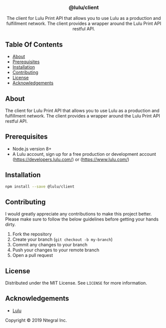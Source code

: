 <p align="center">
  <h3 align="center">
    @lulu/client
  </h3>

  <p align="center">
    The client for Lulu Print API that allows you to use Lulu as a production and fulfillment network. The client provides
    a wrapper around the Lulu Print API restful API.
  </p>
</p>

## Table Of Contents

- [About](#about)
- [Prerequisites](#prerequisites)
- [Installation](#installation)
- [Contributing](#contributing)
- [License](#license)
- [Acknowledgements](#acknowledgements)


## About

The client for Lulu Print API that allows you to use Lulu as a production and fulfillment network. The client provides
a wrapper around the Lulu Print API restful API.

## Prerequisites

- Node.js version 8+
- A Lulu account, sign up for a free production or development account (https://developers.lulu.com/) or (https://www.lulu.com/)


## Installation

```bash
npm install --save @lulu/client
```

## Contributing

I would greatly appreciate any contributions to make this project better. Please
make sure to follow the below guidelines before getting your hands dirty.

1. Fork the repository
2. Create your branch (`git checkout -b my-branch`)
3. Commit any changes to your branch
4. Push your changes to your remote branch
5. Open a pull request

## License

Distributed under the MIT License. See `LICENSE` for more information.

## Acknowledgements

- [Lulu](https://www.lulu.com)

Copyright &copy; 2019 Ntegral Inc.